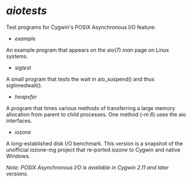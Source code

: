 # _aiotests_
Test programs for Cygwin's POSIX Asynchronous I/O feature:

- _example_

An example program that appears on the aio(7) _man_ page on Linux systems.

- _sigtest_

A small program that tests the wait in aio_suspend() and thus sigtimedwait().

- _heapxfer_

A program that times various methods of transferring a large memory allocation
from parent to child processes.  One method (_-m 6_) uses the aio interfaces.

- _iozone_

A long-established disk I/O benchmark.  This version is a snapshot of the
unofficial iozone-mg project that re-ported _iozone_ to Cygwin and native Windows.


_Note: POSIX Asynchronous I/O is available in Cygwin 2.11 and later versions._
